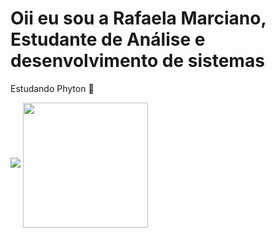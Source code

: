 # Oii eu sou a Rafaela Marciano, Estudante de Análise e desenvolvimento de sistemas

Estudando Phyton 🐍


          

  <img src="https://github-readme-stats.vercel.app/api?username=rafaela255&show_icons=true&theme=dracula" />
</picture>
<a href="https://github.com/rafaela255/convoychat">
  <img height=200 align="center" src="https://github-readme-stats.vercel.app/api/top-langs?username=rafaela255&layout=compact&langs_count=8&card_width=320" />
</a>

